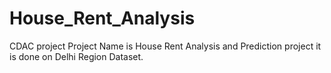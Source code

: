 # House_Rent_Analysis
CDAC project
Project Name is House Rent Analysis and Prediction project it is done on Delhi Region Dataset.